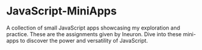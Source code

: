# JavaScript-MiniApps
A collection of small JavaScript apps showcasing my exploration and practice. These are the assignments given by Ineuron. Dive into these mini-apps to discover the power and versatility of JavaScript. 
